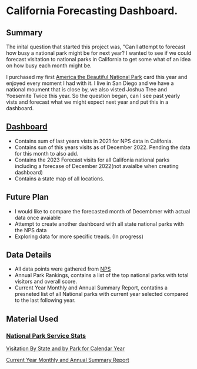 # California Forecasting Dashboard.

## Summary
The inital question that started this project was, "Can I attempt to forecast how busy a national park might be for next year? I wanted to see if we could forecast visitation to national parks in California to get some what of an idea on how busy each month might be. <br>

I purchased my first [America the Beautiful National Park](https://www.nps.gov/planyourvisit/passes.htm) card this year and enjoyed every moment I had with it. I live in San Diego and we have a national moument that is close by, we also visted Joshua Tree and Yoesemite Twice this year. So the question began, can I see past yearly vists and forecast what we might expect next year and put this in a dashboard. 

## [Dashboard](https://public.tableau.com/views/CaliforniaNP/Dashboard1?:language=en-US&publish=yes&:display_count=n&:origin=viz_share_link)
- Contains sum of last years vists in 2021 for NPS data in Califonia.
- Contains sun of this years visits as of December 2022. Pending the data for this month to also add.
- Contains the 2023 Forecast visits for all Califonia national parks including a forecase of December 2022(not avaialbe when creating dashboard)
- Contains a state map of all locations. 

## Future Plan
- I would like to compare the forecasted month of Decembmer with actual data once avaiable 
- Attempt to create another dashboard with all state national parks with the NPS data
- Exploring data for more specific treads. (In progress) 

## Data Details 
- All data points were gathered from [NPS](https://www.nps.gov/index.htm)
- Annual Park Rankings, contains a list of the top national parks with total visitors and overall score. 
- Current Year Monthly and Annual Summary Report, contatins a presneted list of all National parks with current year selected compared to the last following year. 

## Material Used
### [National Park Service Stats](https://irma.nps.gov/STATS/Reports/National)

[Visitation By State and by Park for Calendar Year](https://irma.nps.gov/STATS/SSRSReports/National%20Reports/Visitation%20By%20State%20and%20By%20Park%20(2017%20-%20Last%20Calendar%20Year))

[Current Year Monthly and Annual Summary Report](https://irma.nps.gov/STATS/SSRSReports/National%20Reports/Current%20Year%20Monthly%20and%20Annual%20Summary%20Report%20(1979%20-%20Present))
